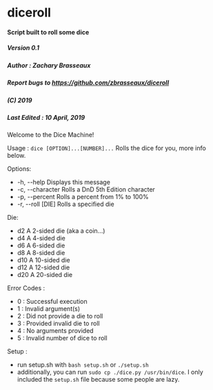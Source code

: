 # diceroll
#### Script built to roll some dice

##### Version 0.1
##### Author : Zachary Brasseaux
##### Report bugs to https://github.com/zbrasseaux/diceroll
##### (C) 2019
##### Last Edited : 10 April, 2019

Welcome to the Dice Machine!

Usage : `dice [OPTION]...[NUMBER]...`
Rolls the dice for you, more info below.

Options:
-	-h, --help		Displays this message
-	-c, --character		Rolls a DnD 5th Edition character
-	-p, --percent		Rolls a percent from 1% to 100%
-	-r, --roll [DIE]	Rolls a specified die

Die:
-	d2			A 2-sided die (aka a coin...)
-	d4			A 4-sided die
-	d6			A 6-sided die
-	d8			A 8-sided die
-	d10			A 10-sided die
-	d12			A 12-sided die
-	d20			A 20-sided die


Error Codes :
-	0 : Successful execution
-	1 : Invalid argument(s)
-	2 : Did not provide a die to roll
-	3 : Provided invalid die to roll
-	4 : No arguments provided
-	5 : Invalid number of dice to roll

Setup :
-	run setup.sh with `bash setup.sh` or `./setup.sh`
-	additionally, you can run `sudo cp ./dice.py /usr/bin/dice`. I only included the `setup.sh` file because some people are lazy.
